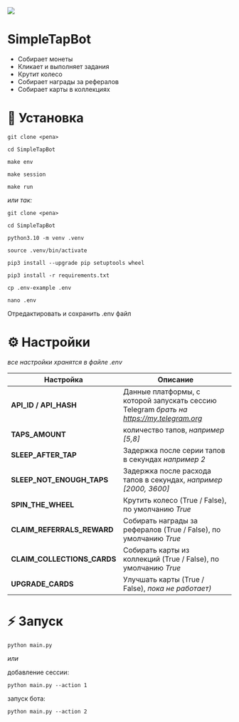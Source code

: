 [<img src="https://img.shields.io/badge/python-3.10%20%7C%203.11-blue">](https://www.python.org/downloads/)

# SimpleTapBot

- Собирает монеты
- Кликает и выполняет задания
- Крутит колесо
- Собирает награды за рефералов
- Собирает карты в коллекциях

# 📕 Установка

`git clone <репа>`

`cd SimpleTapBot`

`make env`

`make session`

`make run`



_или так:_

`git clone <репа>`

`cd SimpleTapBot`

`python3.10 -m venv .venv`

`source .venv/bin/activate`

`pip3 install --upgrade pip setuptools wheel`

`pip3 install -r requirements.txt`

`cp .env-example .env`

`nano .env`

Отредактировать и сохранить .env файл

# ⚙ Настройки
_все настройки хранятся в файле .env_

| Настройка                   | Описание                                                                                 |
|-----------------------------|------------------------------------------------------------------------------------------|
| **API_ID / API_HASH**       | Данные платформы, с которой запускать сессию Telegram _брать на https://my.telegram.org_ |
| **TAPS_AMOUNT**             | количество тапов, _например [5,8]_                                                       |
| **SLEEP_AFTER_TAP**         | Задержка после серии тапов в секундах _например 2_                                       |
| **SLEEP_NOT_ENOUGH_TAPS**   | Задержка после расхода тапов в секундах, _например [2000, 3600]_                         |
| **SPIN_THE_WHEEL**          | Крутить колесо (True / False), по умолчанию _True_                                       |
| **CLAIM_REFERRALS_REWARD**  | Собирать награды за рефералов (True / False), по умолчанию _True_                        |
| **CLAIM_COLLECTIONS_CARDS** | Собирать карты из коллекций (True / False), по умолчанию _True_                          |
| **UPGRADE_CARDS**           | Улучшать карты (True / False), _пока не работает)_                                       |



# ⚡ Запуск 
`python main.py`

_или_

добавление сессии:

`python main.py --action 1`

запуск бота:

`python main.py --action 2`
